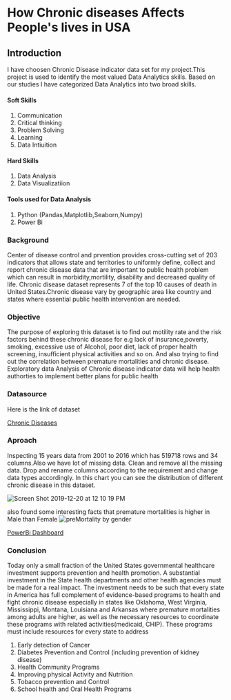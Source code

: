 # How Chronic diseases Affects People's lives in USA

## Introduction

I have choosen Chronic Disease indicator data set for my project.This project is used to identify the most valued Data Analytics skills. Based on our studies I have categorized Data Analytics into two broad skills.
#### Soft Skills
1. Communication
2. Critical thinking
3. Problem Solving
4. Learning
5. Data Intiuition
#### Hard Skills
1. Data Analysis
2. Data Visualizatiion

#### Tools used for Data Analysis
1. Python (Pandas,Matplotlib,Seaborn,Numpy) 
2. Power Bi

### Background

Center of disease control and prvention provides cross-cutting set of 203 indicators that allows state and territories to uniformly define, collect and report chronic disease data that are important to public health problem which can result in morbidity,mortility, disability and decreased quality of life. Chronic disease dataset represents 7 of the top 10 causes of death in United States.Chronic disease vary by geographic area like country and states where essential public health intervention are needed.

### Objective

The purpose of exploring this dataset is to find out motility rate and the risk factors behind these chronic disease for e.g lack of insurance,poverty, smoking, excessive use of Alcohol, poor diet, lack of  proper health screening, insufficient physical activities and so on. And also trying to find out the correlation between premature mortalities and chronic disease. Exploratory data Analysis of Chronic disease indicator data will help health authorties to implement better plans for public health

### Datasource

Here is the link of dataset

[Chronic Diseases](https://chronicdata.cdc.gov/Chronic-Disease-Indicators/U-S-Chronic-Disease-Indicators-CDI-/g4ie-h725)


### Aproach

Inspecting 15 years data from 2001 to 2016 which has 519718 rows and 34 columns.Also we have lot of missing data.
Clean and remove all the missing data. Drop and rename columns according to the requirement and change data types accordingly.
In this chart you can see the distribution of different chronic disease in this dataset.

![Screen Shot 2019-12-20 at 12 10 19 PM](https://user-images.githubusercontent.com/52731910/71280850-02bca880-2322-11ea-85e1-0988b6ca748f.png)

also found some interesting facts that premature mortalities is higher in Male than Female
![preMortality by gender](https://user-images.githubusercontent.com/52731910/71786631-02373980-2fd3-11ea-93ef-5bcea3641b9a.png)


[PowerBi Dashboard](https://app.powerbi.com/groups/me/reports/c867ab44-5cb5-4a3c-bda3-5f263df21549/ReportSection)

### Conclusion 

Today only a small fraction of the United States governmental healthcare investment supports prevention and health promotion. A substantial investment in the State health departments and other health agencies must be made for a real impact. The investment needs to be such that every state in America has full complement of evidence-based programs to health and fight chronic disease especially in states like Oklahoma, West Virginia, Mississippi, Montana, Louisiana and Arkansas where premature mortalities among adults are higher, as well as the necessary resources to coordinate these programs with related activities(medicaid, CHIP). These programs must include resources for every state to address
1. Early detection of Cancer
2. Diabetes Prevention and Control (including prevention of kidney disease)
3. Health Community Programs
4. Improving physical Activity and Nutrition
5. Tobacco prevention and Control
6. School health and Oral Health Programs

